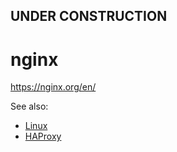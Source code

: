 
## UNDER CONSTRUCTION

# nginx



https://nginx.org/en/

See also:
 - [Linux](Linux.md)
 - [HAProxy](HAProxy.md)
